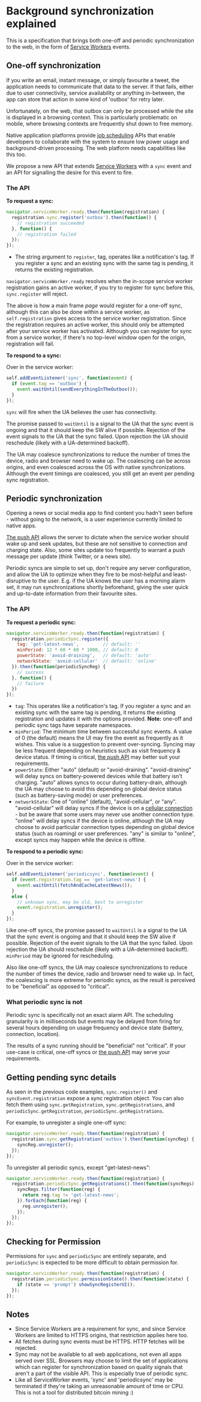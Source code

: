 # Background synchronization explained

This is a specification that brings both one-off and periodic synchronization to the web, in the form of [Service Workers](https://github.com/slightlyoff/ServiceWorker) events.

## One-off synchronization

If you write an email, instant message, or simply favourite a tweet, the application needs to communicate that data to the server. If that fails, either due to user connectivity, service availability or anything in-between, the app can store that action in some kind of 'outbox' for retry later.

Unfortunately, on the web, that outbox can only be processed while the site is displayed in a browsing context. This is particularly problematic on mobile, where browsing contexts are frequently shut down to free memory.

Native application platforms provide [job scheduling](https://developer.android.com/reference/android/app/job/JobScheduler.html) APIs that enable developers to collaborate with the system to ensure low power usage and background-driven processing. The web platform needs capabilities like this too.

We propose a new API that extends [Service Workers](https://github.com/slightlyoff/ServiceWorker) with a `sync` event and an API for signalling the desire for this event to fire.

### The API

**To request a sync:**

```js
navigator.serviceWorker.ready.then(function(registration) {
  registration.sync.register('outbox').then(function() {
    // registration succeeded
  }, function() {
    // registration failed
  });
});
```

* The string argument to `register`, tag, operates like a notification's tag. If you register a sync and an existing sync with the same tag is pending, it returns the existing registration. 

`navigator.serviceWorker.ready` resolves when the in-scope service worker registration gains an active worker, if you try to register for sync before this, `sync.register` will reject.

The above is how a main frame *page* would register for a one-off sync, although this can also be done within a service worker, as `self.registration` gives access to the service worker registration. Since the registration requires an active worker, this should only be attempted after your service worker has activated. Although you can register for sync from a service worker, if there's no top-level window open for the origin, registration will fail.

**To respond to a sync:**

Over in the service worker:

```js
self.addEventListener('sync', function(event) {
  if (event.tag == 'outbox') {
    event.waitUntil(sendEverythingInTheOutbox());
  }
});
```

`sync` will fire when the UA believes the user has connectivity.

The promise passed to `waitUntil` is a signal to the UA that the sync event is ongoing and that it should keep the SW alive if possible. Rejection of the event signals to the UA that the sync failed. Upon rejection the UA should reschedule (likely with a UA-determined backoff).

The UA may coalesce synchronizations to reduce the number of times the device, radio and browser need to wake up. The coalescing can be across origins, and even coalesced across the OS with native synchronizations. Although the event timings are coalesced, you still get an event per pending sync registration.

## Periodic synchronization

Opening a news or social media app to find content you hadn't seen before - without going to the network, is a user experience currently limited to native apps.

[The push API](https://w3c.github.io/push-api/) allows the server to dictate when the service worker should wake up and seek updates, but these are not sensitive to connection and charging state. Also, some sites update too frequently to warrant a push message per update (think Twitter, or a news site).

Periodic syncs are simple to set up, don't require any server configuration, and allow the UA to optimize when they fire to be most-helpful and least-disruptive to the user. E.g. if the UA knows the user has a morning alarm set, it may run synchronizations shortly beforehand, giving the user quick and up-to-date information from their favourite sites.

### The API

**To request a periodic sync:**

```js
navigator.serviceWorker.ready.then(function(registration) {
  registration.periodicSync.register({
    tag: 'get-latest-news',         // default: ''
    minPeriod: 12 * 60 * 60 * 1000, // default: 0
    powerState: 'avoid-draining',   // default: 'auto'
    networkState: 'avoid-cellular'  // default: 'online'
  }).then(function(periodicSyncReg) {
    // success
  }, function() {
    // failure
  })
});
```

* `tag`: This operates like a notification's tag. If you register a sync and an existing sync with the same tag is pending, it returns the existing registration and updates it with the options provided. **Note:** one-off and periodic sync tags have separate namespaces.
* `minPeriod`: The minimum time between successful sync events. A value of 0 (the default) means the UI may fire the event as frequently as it wishes. This value is a suggestion to prevent over-syncing. Syncing may be less frequent depending on heuristics such as visit frequency & device status. If timing is critical, [the push API](https://w3c.github.io/push-api/) may better suit your requirements.
* `powerState`: Either "auto" (default) or "avoid-draining". "avoid-draining" will delay syncs on battery-powered devices while that battery isn't charging. "auto" allows syncs to occur during battery-drain, although the UA may choose to avoid this depending on global device status (such as battery-saving mode) or user preferences.
* `networkState`: One of "online" (default), "avoid-cellular", or "any". "avoid-cellular" will delay syncs if the device is on a [cellular connection](https://w3c.github.io/netinfo/#idl-def-ConnectionType.cellular) - but be aware that some users may never use another connection type. "online" will delay syncs if the device is online, although the UA may choose to avoid particular connection types depending on global device status (such as roaming) or user preferences. "any" is similar to "online", except syncs may happen while the device is offline.

**To respond to a periodic sync:**

Over in the service worker:

```js
self.addEventListener('periodicsync', function(event) {
  if (event.registration.tag == 'get-latest-news') {
    event.waitUntil(fetchAndCacheLatestNews());
  }
  else {
    // unknown sync, may be old, best to unregister
    event.registration.unregister();
  }
});
```

Like one-off syncs, the promise passed to `waitUntil` is a signal to the UA that the sync event is ongoing and that it should keep the SW alive if possible. Rejection of the event signals to the UA that the sync failed. Upon rejection the UA should reschedule (likely with a UA-determined backoff). `minPeriod` may be ignored for rescheduling.

Also like one-off syncs, the UA may coalesce synchronizations to reduce the number of times the device, radio and browser need to wake up. In fact, the coalescing is more extreme for periodic syncs, as the result is perceived to be "beneficial" as opposed to "critical".


### What periodic sync is not

Periodic sync is specifically not an exact alarm API. The scheduling granularity is in milliseconds but events may be delayed from firing for several hours depending on usage frequency and device state (battery, connection, location).

The results of a sync running should be "beneficial" not "critical". If your use-case is critical, one-off syncs or [the push API](https://w3c.github.io/push-api/) may serve your requirements.

## Getting pending sync details

As seen in the previous code examples, `sync.register()` and `syncEvent.registration` expose a sync registration object. You can also fetch them using `sync.getRegistration`, `sync.getRegistrations`, and `periodicSync.getRegistration`, `periodicSync.getRegistrations`.

For example, to unregister a single one-off sync:

```js
navigator.serviceWorker.ready.then(function(registration) {
  registration.sync.getRegistration('outbox').then(function(syncReg) {
    syncReg.unregister();
  });
});
```

To unregister all periodic syncs, except "get-latest-news":

```js
navigator.serviceWorker.ready.then(function(registration) {
  registration.periodicSync.getRegistrations().then(function(syncRegs) {
    syncRegs.filter(function(reg) {
      return reg.tag != 'get-latest-news';
    }).forEach(function(reg) {
      reg.unregister();
    });
  });
});
```

## Checking for Permission

Permissions for `sync` and `periodicSync` are entirely separate, and `periodicSync` is expected to be more difficult to obtain permission for.

```js
navigator.serviceWorker.ready.then(function(registration) {
  registration.periodicSync.permissionState().then(function(state) {
    if (state == 'prompt') showSyncRegisterUI();
  });
});
```

## Notes

* Since Service Workers are a requirement for sync, and since Service Workers are limited to HTTPS origins, that restriction applies here too.
* All fetches during sync events must be HTTPS. HTTP fetches will be rejected.
* Sync may not be available to all web applications, not even all apps served over SSL. Browsers may choose to limit the set of applications which can register for synchronization based on quality signals that aren't a part of the visible API. This is especially true of periodic sync.
* Like all ServiceWorker events, 'sync' and 'periodicsync' may be terminated if they're taking an unreasonable amount of time or CPU. This is not a tool for distributed bitcoin mining :)
